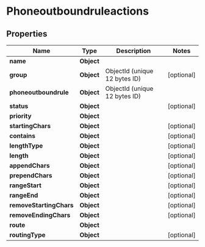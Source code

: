 

# Phoneoutboundruleactions


## Properties

| Name | Type | Description | Notes |
|------------ | ------------- | ------------- | -------------|
|**name** | **Object** |  |  |
|**group** | **Object** | ObjectId (unique 12 bytes ID) |  [optional] |
|**phoneoutboundrule** | **Object** | ObjectId (unique 12 bytes ID) |  |
|**status** | **Object** |  |  [optional] |
|**priority** | **Object** |  |  |
|**startingChars** | **Object** |  |  [optional] |
|**contains** | **Object** |  |  [optional] |
|**lengthType** | **Object** |  |  [optional] |
|**length** | **Object** |  |  [optional] |
|**appendChars** | **Object** |  |  [optional] |
|**prependChars** | **Object** |  |  [optional] |
|**rangeStart** | **Object** |  |  [optional] |
|**rangeEnd** | **Object** |  |  [optional] |
|**removeStartingChars** | **Object** |  |  [optional] |
|**removeEndingChars** | **Object** |  |  [optional] |
|**route** | **Object** |  |  |
|**routingType** | **Object** |  |  [optional] |




